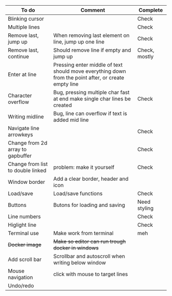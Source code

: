 
|To do            | Comment           | Complete   |
| ----------------|------------------|-----------|
| Blinking cursor |  | Check |
| Multiple lines  |  | Check |
| Remove last, jump up | When removing last element on line, jump up one line  | Check |
| Remove last, continue| Should remove line if empty and jump up| Check, mostly |
| Enter at line | Pressing enter middle of text should move everything down from the point after, or create empty line | |
| Character overflow | Bug, pressing multiple char fast at end make single char lines be created | Check |
| Writing midline| Bug, line can overflow if text is added mid line|  |
| Navigate line arrowkeys|  |Check|
| Change from 2d array to gapbuffer| | Check |
| Change from list to double linked | problem: make it yourself | Check |
| Window border| Add a clear border, header and icon| |
| Load/save | Load/save functions| Check |
| Buttons | Butons for loading and saving| Need styling |
| Line numbers | | Check|
| Higlight line| | Check |
| Terminal use| Make work from terminal| meh |
|<del> Docker image | <del> Make so editor can run trough docker in windows  | |
| Add scroll bar| Scrollbar and autoscroll when writing below window| |
| Mouse navigation| click with mouse to target lines | |
| Undo/redo | | |